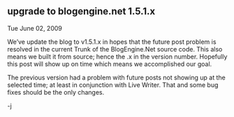 
upgrade to blogengine.net 1.5.1.x
---------------------------------

Tue June 02, 2009

We’ve update the blog to v1.5.1.x in hopes that the future post problem
is resolved in the current Trunk of the BlogEngine.Net source code. This
also means we built it from source; hence the .x in the version number.
Hopefully this post will show up on time which means we accomplished our
goal.

The previous version had a problem with future posts not showing up at
the selected time; at least in conjunction with Live Writer. That and
some bug fixes should be the only changes.

-j
